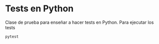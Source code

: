 # Tests en Python

Clase de prueba para enseñar a hacer tests en Python. Para ejecutar
los tests 


	pytest
	

